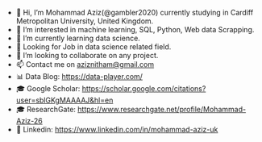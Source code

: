 - 👋 Hi, I’m Mohammad Aziz(@gambler2020) currently studying in Cardiff Metropolitan University, United Kingdom.
- 👀 I’m interested in machine learning, SQL, Python, Web data Scrapping.
- 🌱 I’m currently learning data science.
- 💼 Looking for Job in data science related field.
- 💞️ I’m looking to collaborate on any project.
- 📫 Contact me on aziznitham@gmail.com
- 📊 Data Blog: https://data-player.com/
- 🎓 Google Scholar: https://scholar.google.com/citations?user=sblGKgMAAAAJ&hl=en
- 🎓 ResearchGate: https://www.researchgate.net/profile/Mohammad-Aziz-26
- 👤 Linkedin: https://www.linkedin.com/in/mohammad-aziz-uk

<!---
gambler2020/gambler2020 is a ✨ special ✨ repository because its `README.md` (this file) appears on your GitHub profile.
You can click the Preview link to take a look at your changes.
--->
